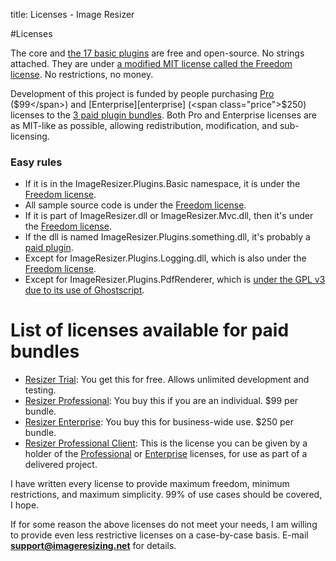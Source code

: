 title: Licenses - Image Resizer

#Licenses

The core and [the 17 basic plugins](/plugins/free) are free and open-source. No strings attached. They are under [a modified MIT license called the Freedom license][freedom]. No restrictions, no money.

Development of this project is funded by people purchasing [Pro][pro] (<span class="price">$99</span>) and [Enterprise][enterprise] (<span class="price">$250</span>) licenses to the [3 paid plugin bundles](/plugins). Both Pro and Enterprise licenses are as MIT-like as possible, allowing redistribution, modification, and sub-licensing. 

### Easy rules

 * If it is in the ImageResizer.Plugins.Basic namespace, it is under the [Freedom license][freedom]. 
 * All sample source code is under the [Freedom license][freedom].
 * If it is part of ImageResizer.dll or ImageResizer.Mvc.dll, then it's under the [Freedom license][freedom].
 * If the dll is named ImageResizer.Plugins.something.dll, it's probably a [paid plugin](/plugins).
 * Except for ImageResizer.Plugins.Logging.dll, which is also under the [Freedom license][freedom].
 * Except for ImageResizer.Plugins.PdfRenderer, which is [under the GPL v3 due to its use of Ghostscript](/plugins/pdfrenderer).

# List of licenses available for paid bundles

 * [Resizer Trial][trial]: You get this for free. Allows unlimited development and testing.
 * [Resizer Professional][pro]: You buy this if you are an individual. $99 per bundle.
 * [Resizer Enterprise][enterprise]: You buy this for business-wide use. $250 per bundle.
 * [Resizer Professional Client][proclient]: This is the license you can be given by a holder of the [Professional][pro] or [Enterprise][enterprise] licenses, for use as part of a delivered project.

I have written every license to provide maximum freedom, minimum restrictions, and maximum simplicity. 99% of use cases should be covered, I hope. 

If for some reason the above licenses do not meet your needs, I am willing to provide even less restrictive licenses on a case-by-case basis. E-mail **support@imageresizing.net** for details.

[freedom]: /licenses/freedom  "Resizer Freedom License"
[trial]: /licenses/trial  "Resizer Trial License"
[pro]: /licenses/pro  "Resizer Professional License"
[proclient]: /licenses/proclient  "Resizer Professional Client License"
[enterprise]: /licenses/enterprise  "Resizer Enterprise License"